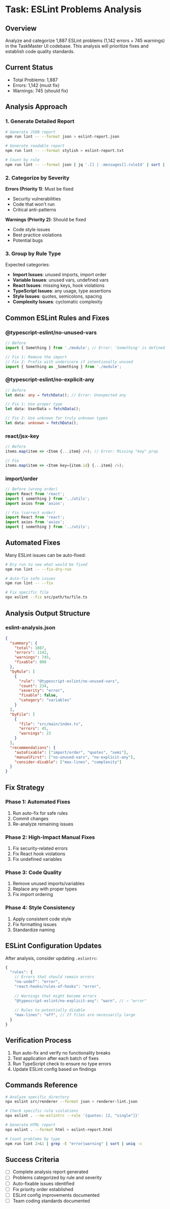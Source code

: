 # Task: ESLint Problems Analysis

## Overview

Analyze and categorize 1,887 ESLint problems (1,142 errors + 745 warnings) in the TaskMaster UI codebase. This analysis will prioritize fixes and establish code quality standards.

## Current Status

- Total Problems: 1,887
- Errors: 1,142 (must fix)
- Warnings: 745 (should fix)

## Analysis Approach

### 1. Generate Detailed Report

```bash
# Generate JSON report
npm run lint -- --format json > eslint-report.json

# Generate readable report
npm run lint -- --format stylish > eslint-report.txt

# Count by rule
npm run lint -- --format json | jq '.[] | .messages[].ruleId' | sort | uniq -c | sort -nr
```

### 2. Categorize by Severity

**Errors (Priority 1)**: Must be fixed
- Security vulnerabilities
- Code that won't run
- Critical anti-patterns

**Warnings (Priority 2)**: Should be fixed
- Code style issues
- Best practice violations
- Potential bugs

### 3. Group by Rule Type

Expected categories:
- **Import Issues**: unused imports, import order
- **Variable Issues**: unused vars, undefined vars
- **React Issues**: missing keys, hook violations
- **TypeScript Issues**: any usage, type assertions
- **Style Issues**: quotes, semicolons, spacing
- **Complexity Issues**: cyclomatic complexity

## Common ESLint Rules and Fixes

### @typescript-eslint/no-unused-vars
```typescript
// Before
import { Something } from './module'; // Error: 'Something' is defined but never used

// Fix 1: Remove the import
// Fix 2: Prefix with underscore if intentionally unused
import { Something as _Something } from './module';
```

### @typescript-eslint/no-explicit-any
```typescript
// Before
let data: any = fetchData(); // Error: Unexpected any

// Fix 1: Use proper type
let data: UserData = fetchData();

// Fix 2: Use unknown for truly unknown types
let data: unknown = fetchData();
```

### react/jsx-key
```typescript
// Before
items.map(item => <Item {...item} />); // Error: Missing "key" prop

// Fix
items.map(item => <Item key={item.id} {...item} />);
```

### import/order
```typescript
// Before (wrong order)
import React from 'react';
import { something } from '../utils';
import axios from 'axios';

// Fix (correct order)
import React from 'react';
import axios from 'axios';
import { something } from '../utils';
```

## Automated Fixes

Many ESLint issues can be auto-fixed:

```bash
# Dry run to see what would be fixed
npm run lint -- --fix-dry-run

# Auto-fix safe issues
npm run lint -- --fix

# Fix specific file
npx eslint --fix src/path/to/file.ts
```

## Analysis Output Structure

### eslint-analysis.json
```json
{
  "summary": {
    "total": 1887,
    "errors": 1142,
    "warnings": 745,
    "fixable": 800
  },
  "byRule": [
    {
      "rule": "@typescript-eslint/no-unused-vars",
      "count": 234,
      "severity": "error",
      "fixable": false,
      "category": "variables"
    }
  ],
  "byFile": [
    {
      "file": "src/main/index.ts",
      "errors": 45,
      "warnings": 23
    }
  ],
  "recommendations": {
    "autoFixable": ["import/order", "quotes", "semi"],
    "manualFirst": ["no-unused-vars", "no-explicit-any"],
    "consider-disable": ["max-lines", "complexity"]
  }
}
```

## Fix Strategy

### Phase 1: Automated Fixes
1. Run auto-fix for safe rules
2. Commit changes
3. Re-analyze remaining issues

### Phase 2: High-Impact Manual Fixes
1. Fix security-related errors
2. Fix React hook violations
3. Fix undefined variables

### Phase 3: Code Quality
1. Remove unused imports/variables
2. Replace any with proper types
3. Fix import ordering

### Phase 4: Style Consistency
1. Apply consistent code style
2. Fix formatting issues
3. Standardize naming

## ESLint Configuration Updates

After analysis, consider updating `.eslintrc`:

```javascript
{
  "rules": {
    // Errors that should remain errors
    "no-undef": "error",
    "react-hooks/rules-of-hooks": "error",
    
    // Warnings that might become errors
    "@typescript-eslint/no-explicit-any": "warn", // → "error"
    
    // Rules to potentially disable
    "max-lines": "off", // If files are necessarily large
  }
}
```

## Verification Process

1. Run auto-fix and verify no functionality breaks
2. Test application after each batch of fixes
3. Run TypeScript check to ensure no type errors
4. Update ESLint config based on findings

## Commands Reference

```bash
# Analyze specific directory
npx eslint src/renderer --format json > renderer-lint.json

# Check specific rule violations
npx eslint . --no-eslintrc --rule '{quotes: [2, "single"]}'

# Generate HTML report
npx eslint . --format html > eslint-report.html

# Count problems by type
npm run lint 2>&1 | grep -E "error|warning" | sort | uniq -c
```

## Success Criteria

- [ ] Complete analysis report generated
- [ ] Problems categorized by rule and severity
- [ ] Auto-fixable issues identified
- [ ] Fix priority order established
- [ ] ESLint config improvements documented
- [ ] Team coding standards documented